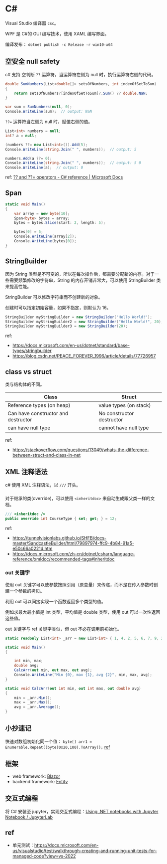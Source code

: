 # C#

Visual Studio 编译器 `csc`。

WPF 是 C#的 GUI 编写技术，使用 XAML 编写界面。

编译发布： `dotnet publish -c Release -r win10-x64`

## 空安全 null safety

c# 支持 空判断 `??` 运算符，当运算符左侧为 null 时，执行运算符右侧的代码。

```c#
double SumNumbers(List<double[]> setsOfNumbers, int indexOfSetToSum)
{
    return setsOfNumbers?[indexOfSetToSum]?.Sum() ?? double.NaN;
}

var sum = SumNumbers(null, 0);
Console.WriteLine(sum);  // output: NaN
```

`??=` 运算符当左侧为 null 时，赋值右侧的值。

```c#
List<int> numbers = null;
int? a = null;

(numbers ??= new List<int>()).Add(5);
Console.WriteLine(string.Join(" ", numbers));  // output: 5

numbers.Add(a ??= 0);
Console.WriteLine(string.Join(" ", numbers));  // output: 5 0
Console.WriteLine(a);  // output: 0
```

ref: [?? and ??= operators - C# reference | Microsoft Docs](https://docs.microsoft.com/en-us/dotnet/csharp/language-reference/operators/null-coalescing-operator)

## Span

```c#
static void Main()
{
    var array = new byte[10];
    Span<byte> bytes = array;
    bytes = bytes.Slice(start: 2, length: 5);

    bytes[0] = 5;
    Console.WriteLine(array[2]);
    Console.WriteLine(bytes[0]);
}
```

## StringBuilder

因为 String 类型是不可变的，所以在每次操作后，都需要分配新的内存。对于一些需要频繁修改的字符串，String 的内存开销非常大，可以使用 StringBuilder 类来提高性能。

StringBuilder 可以修改字符串而不创建新的对象。

创建时可以指定初始容量，如果不指定，则默认为 16。

```c#
StringBuilder myStringBuilder = new StringBuilder("Hello World!");
StringBuilder myStringBuilder2 = new StringBuilder("Hello World!", 20);
StringBuilder myStringBuilder3 = new StringBuilder(20);
```

ref:

- https://docs.microsoft.com/en-us/dotnet/standard/base-types/stringbuilder
- https://blog.csdn.net/PEACE_FOREVER_1996/article/details/77726957

## class vs struct

类与结构体的不同。

| Class                               | Struct                    |
| ----------------------------------- | ------------------------- |
| Reference types (on heap)           | value types (on stack)    |
| Can have constructor and destructor | No constructor destructor |
| can have null type                  | cannot have null type     |

ref:

- https://stackoverflow.com/questions/13049/whats-the-difference-between-struct-and-class-in-net

## XML 注释语法

c# 使用 XML 注释语法，以 `///` 开头。

### <inheritdoc>

对于继承的类(override)，可以使用 `<inheritdoc>` 来自动生成跟父类一样的文档。

```c#
/// <inheritdoc />
public override int CourseType { set; get; } = 12;
```

ref:

- https://tunnelvisionlabs.github.io/SHFB/docs-master/SandcastleBuilder/html/79897974-ffc9-4b84-91a5-e50c66a0221d.htm
- https://docs.microsoft.com/zh-cn/dotnet/csharp/language-reference/xmldoc/recommended-tags#inheritdoc

### out 关键字

使用 out 关键字可以使参数按照引用（原变量）来传递，而不是在传入参数时创建一个参数的拷贝。

利用 out 可以间接实现一个函数返回多个类型的值。

例如求最大最小值是 int 类型，平均值是 double 类型，使用 out 可以一次性返回这些值。

out 关键字与 ref 关键字类似，但 out 不必在调用前初始化。

```c#
static readonly List<int> _arr = new List<int> { 1, 4, 2, 5, 6, 7, 9, 2, 5 };

static void Main()
{

    int min, max;
    double avg;
    CalcArr(out min, out max, out avg);
    Console.WriteLine("Min {0}, max {1}, avg {2}", min, max, avg);
}

static void CalcArr(out int min, out int max, out double avg)
{
    min = _arr.Min();
    max = _arr.Max();
    avg = _arr.Average();
}
```

## 小抄速记

快速对数组初始化同一个值： `byte[] arr1 = Enumerable.Repeat((byte)0x20,100).ToArray();` [ref](https://stackoverflow.com/questions/6150097/initialize-a-byte-array-to-a-certain-value-other-than-the-default-null)

## 框架

- web framework: [Blazor](https://dotnet.microsoft.com/apps/aspnet/web-apps/blazor)
- backend framework: [Entity](https://docs.microsoft.com/en-us/ef/core/)

## 交互式编程

将 C# 安装至 jupyter，实现交互式编程：[Using .NET notebooks with Jupyter Notebook / JupyterLab](https://github.com/dotnet/interactive/blob/main/docs/NotebookswithJupyter.md)

## ref

- 单元测试：https://docs.microsoft.com/en-us/visualstudio/test/walkthrough-creating-and-running-unit-tests-for-managed-code?view=vs-2022
